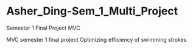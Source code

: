 # Asher_Ding-Sem_1_Multi_Project
Semester 1 Final Project MVC

MVC semester 1 final project
Optimizing efficiency of swimming strokes
